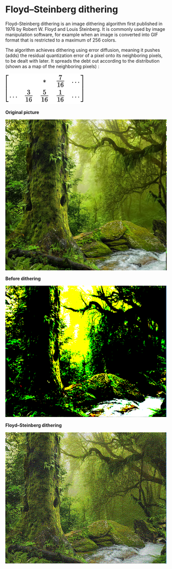 # Floyd–Steinberg dithering


Floyd–Steinberg dithering is an image dithering algorithm first published in 1976 by Robert W. Floyd and Louis Steinberg. It is commonly used by image manipulation software, for example when an image is converted into GIF format that is restricted to a maximum of 256 colors.

The algorithm achieves dithering using error diffusion, meaning it pushes (adds) the residual quantization error of a pixel onto its neighboring pixels, to be dealt with later. It spreads the debt out according to the distribution (shown as a map of the neighboring pixels) :

![error propogation](https://github.com/souravrane/Image-Dithering/blob/master/dithering_js/data/error_propogation.PNG)

<b> Original picture </b>

![original picture](https://github.com/souravrane/Image-Dithering/blob/master/dithering_js/data/original%20picture.PNG)

<b> Before dithering </b>

![before](https://github.com/souravrane/Image-Dithering/blob/master/dithering_js/data/before%20dithering.PNG)

<b> Floyd–Steinberg dithering </b>

![after](https://github.com/souravrane/Image-Dithering/blob/master/dithering_js/data/after%20dithering.PNG)



